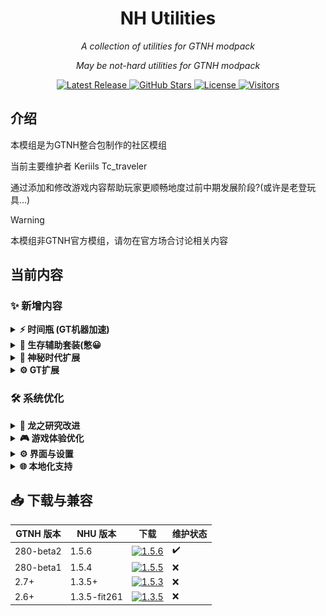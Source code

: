 <h1 align="center">NH Utilities</h1>
<p align="center"><em>A collection of utilities for GTNH modpack</em></p>
<p align="center"><em>May be not-hard utilities for GTNH modpack</em></p>

<p align="center">
  <a href="https://github.com/Keriils/NH-Utilities/releases">
    <img src="https://img.shields.io/github/v/release/Keriils/NH-Utilities" alt="Latest Release">
  </a>
  <a href="https://github.com/Keriils/NH-Utilities/stargazers">
    <img src="https://img.shields.io/github/stars/Keriils/NH-Utilities?logo=github" alt="GitHub Stars">
  </a>
  <a href="https://github.com/Keriils/NH-Utilities/blob/master/LICENSE">
    <img src="https://img.shields.io/github/license/Keriils/NH-Utilities?logo=apache" alt="License">
  </a>
  <a href="https://github.com/Keriils/NH-Utilities">
   <img src="https://visitor-badge.laobi.icu/badge?page_id=Keriils.NH-Utilities" alt="Visitors">
  </a>
</p>

## 介绍
本模组是为GTNH整合包制作的社区模组

当前主要维护者 Keriils Tc_traveler

通过添加和修改游戏内容帮助玩家更顺畅地度过前中期发展阶段?(或许是老登玩具...)

> [!WARNING]
> 本模组非GTNH官方模组，请勿在官方场合讨论相关内容

## 当前内容

### ✨ 新增内容

<details>
<summary><b>⚡ 时间瓶 (GT机器加速)</b></summary>
<div align="center">
  <img src="pics/timevial1.png" width="45%" alt="时间瓶界面"/>
  <img src="pics/timevial2.png" width="45%" alt="加速效果演示"/>
</div>
<ul>
  <li>支持加速GT机器与EnderIO机器</li>
  <li>提升EIO机器能量接收速率</li>
  <li>具体机制详见物品说明</li>
</ul>
</details>

<details>
<summary><b>🍔 生存辅助套装(憋😀</b></summary>
<div align="center">
  <img src="pics/lunchboxpuls.png" alt="超级午餐盒" width="40%"/>
</div>
<ul>
  <li>暴食指环 & 饥饿指环 - 移植高版本暴食魔符机制</li>
  <li>超级午餐盒 - 54格超大容量</li>
  <li>Kami神环 - 类无尽防御系统</li>
</ul>
</details>

<details>
<summary><b>🔮 神秘时代扩展</b></summary>
<div align="center">
  <img src="pics/tcebf.png" width="30%" alt="奥术工业高炉"/>
  <img src="pics/maintancefocus.png" width="30%" alt="维护法杖核心"/>
  <img src="pics/warpring.png" width="30%" alt="净化之戒"/>
  <br/>
  <img src="pics/fuelrod1.png" width="45%" alt="燃料棒界面1"/>
  <img src="pics/fuelrod2.png"width="45%" alt="燃料棒界面2"/>
</div>
<ul>
  <li>新增神秘侧奥术工业高炉 (MV后期解锁)</li>
  <li>更好的维护法杖核心,比Emt的更好！</li>
  <li>净化之戒 - 抑制扭曲效果,申必人也能进工业区了！</li>
  <li>注魔燃料棒系列 (闪耀/元始珍珠)</li>
</ul>
</details>

<details>
<summary><b>⚙️ GT扩展</b></summary>
<div align="center">
  <img src="pics/wireless.png" width="45%" alt="无线覆盖板"/>
  <img src="pics/eggmachine.png" width="45%" alt="蛋机界面"/>
</div>
<ul>
  <li>新增投影蓝图'nhu_build_size'信道,以定义多方快构建尺寸</li>
  <li>扩展和修改原版无线系统：
    <ul>
      <li>更多无线覆盖板</li>
      <li>更多无线仓室 (多安能源/动力仓)</li>
      <li>成本优化 - 总体造价降低 - 全局飞无线</li>
      <li>云端算力仓/装配线数据仓成本优化</li>
    </ul>
  </li>
  <li>Debug维护仓简易合成配方</li>
  <li>新增<del>逆天</del>蛋机系统 (与123科技有联动憋憋)</li>
  <li>允许ME舱室传递32个频道</li>
</ul>
</details>

### 🛠️ 系统优化

<details>
<summary><b>🐉 龙之研究改进</b></summary>
<ul>
  <li>高级传送器MKII现在支持：
    <ul>
      <li>放入饰品栏</li>
      <li>快捷键快速访问</li>
    </ul>
  </li>
</ul>
</details>

<details>
<summary><b>🎮 游戏体验优化</b></summary>
<ul>
  <li>披萨手套 - 免疫所有槽位烫伤</li>
  <li>强化治愈斧 - 瞬间回满生命值</li>
  <li>移除超级缸/箱及JABBA小推车负面效果</li>
  <li>WorldEdit与ExtraUtils工具兼容 (默认关闭)</li>
  <li>新游戏规则 - doWeatherCycle 天气循环</li>
</ul>
</details>

<details>
<summary><b>⚙️ 界面与设置</b></summary>
<ul>
  <li>NEI配方来源显示优化</li>
  <li>超频电压原始值显示</li>
  <li>WAILA增加AverageNs显示</li>
  <li>EIO电容库与注入仪秒充机制</li>
</ul>
</details>

<details>
<summary><b>🌐 本地化支持</b></summary>
<div>
  <h4>自动语言文件重置功能</h4>
  <pre>
config/NHUtilities/NHUtilities.cfg
└── 支持私货模组列表配置,可随意添加

操作步骤：
1. 在config同级目录创建 Lang_Backup 文件夹(区分大小写 默认自动生成)
2. 放入原始语言文件 (GregTech.lang和GregTech_zh_CN.lang 文件)
3. 需要是未装私货时的lang文件
4. 游戏每次启动都会执行检查私货版本,如变动则会替换未装私货的lang
  </pre>
</div>
</details>

## 📥 下载与兼容

| GTNH 版本   | NHU 版本       | 下载                                                                                                                                      | 维护状态 |
|-----------|--------------|-----------------------------------------------------------------------------------------------------------------------------------------|------|
| 280-beta2 | 1.5.6        | [![1.5.6](https://img.shields.io/badge/release-v1.5.6-00FF00)](https://github.com/Keriils/NH-Utilities/releases/tag/1.5.6)              | ✔️   |
| 280-beta1 | 1.5.4        | [![1.5.5](https://img.shields.io/badge/release-v1.5.5-0000FF)](https://github.com/Keriils/NH-Utilities/releases/tag/1.5.5)              | ❌️   |
| 2.7+      | 1.3.5+       | [![1.5.3](https://img.shields.io/badge/release-v1.5.3-0000FF)](https://github.com/Keriils/NH-Utilities/releases/tag/1.5.3)              | ❌️   |
| 2.6+      | 1.3.5-fit261 | [![1.3.5](https://img.shields.io/badge/release-v1.3.5fit261-orange)](https://github.com/Keriils/NH-Utilities/releases/tag/1.3.5-fit261) | ❌    |
